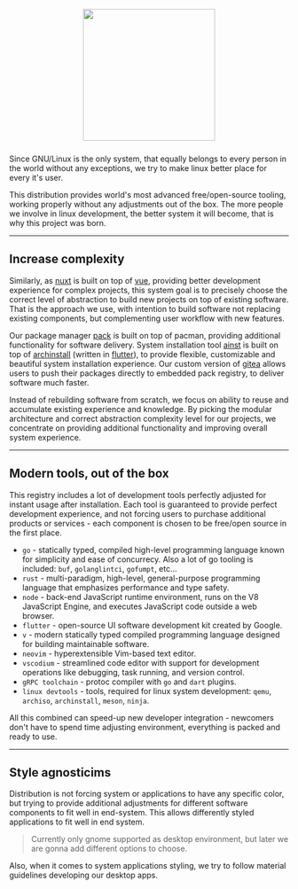 <p align="center">
<img style="align: center; padding-left: 10px; padding-right: 10px; padding-bottom: 10px;" width="238px" height="238px" src="https://fmnx.su/core/iso/raw/branch/main/docs/images/free.png" />
</p>

Since GNU/Linux is the only system, that equally belongs to every person in the world without any exceptions, we try to make linux better place for every it's user.

This distribution provides world's most advanced free/open-source tooling, working properly without any adjustments out of the box. The more people we involve in linux development, the better system it will become, that is why this project was born.

---

## Increase complexity

Similarly, as [nuxt](https://nuxtjs.org/) is built on top of [vue](https://vuejs.org/), providing better development experience for complex projects, this system goal is to precisely choose the correct level of abstraction to build new projects on top of existing software. That is the approach we use, with intention to build software not replacing existing components, but complementing user workflow with new features.

Our package manager [pack](https://fmnx.su/core/pack) is built on top of pacman, providing additional functionality for software delivery. System installation tool [ainst](https://fmnx.su/core/ainst) is built on top of [archinstall](https://wiki.archlinux.org/title/archinstall) (written in [flutter](https://flutter.dev/)), to provide flexible, customizable and beautiful system installation experience. Our custom version of [gitea](https://gitea.io/en-us/) allows users to push their packages directly to embedded pack registry, to deliver software much faster.

Instead of rebuilding software from scratch, we focus on ability to reuse and accumulate existing experience and knowledge. By picking the modular architecture and correct abstraction complexity level for our projects, we concentrate on providing additional functionality and improving overall system experience.

---

## Modern tools, out of the box

This registry includes a lot of development tools perfectly adjusted for instant usage after installation. Each tool is guaranteed to provide perfect development experience, and not forcing users to purchase additional products or services - each component is chosen to be free/open source in the first place.

- `go` - statically typed, compiled high-level programming language known for simplicity and ease of concurrecy. Also a lot of go tooling is included: `buf`, `golanglintci`, `gofumpt`, etc...
- `rust` - multi-paradigm, high-level, general-purpose programming language that emphasizes performance and type safety.
- `node` - back-end JavaScript runtime environment, runs on the V8 JavaScript Engine, and executes JavaScript code outside a web browser.
- `flutter` - open-source UI software development kit created by Google.
- `v` - modern statically typed compiled programming language designed for building maintainable software.
- `neovim` - hyperextensible Vim-based text editor.
- `vscodium` - streamlined code editor with support for development operations like debugging, task running, and version control.
- `gRPC toolchain` - protoc compiler with `go` and `dart` plugins.
- `linux devtools` - tools, required for linux system development: `qemu`, `archiso`, `archinstall`, `meson`, `ninja`.

All this combined can speed-up new developer integration - newcomers don't have to spend time adjusting environment, everything is packed and ready to use.

---

## Style agnosticims

Distribution is not forcing system or applications to have any specific color, but trying to provide additional adjustments for different software components to fit well in end-system. This allows differently styled applications to fit well in end system.

> Currently only gnome supported as desktop environment, but later we are gonna add different options to choose.

Also, when it comes to system applications styling, we try to follow material guidelines developing our desktop apps.
